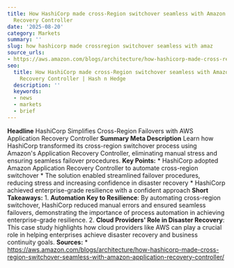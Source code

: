 ```yaml
---
title: How HashiCorp made cross-Region switchover seamless with Amazon Application
  Recovery Controller
date: '2025-08-20'
category: Markets
summary: ''
slug: how hashicorp made crossregion switchover seamless with amaz
source_urls:
- https://aws.amazon.com/blogs/architecture/how-hashicorp-made-cross-region-switchover-seamless-with-amazon-application-recovery-controller/
seo:
  title: How HashiCorp made cross-Region switchover seamless with Amazon Application
    Recovery Controller | Hash n Hedge
  description: ''
  keywords:
  - news
  - markets
  - brief
---
```


**Headline** HashiCorp Simplifies Cross-Region Failovers with AWS Application Recovery Controller  **Summary Meta Description** Learn how HashiCorp transformed its cross-region switchover process using Amazon's Application Recovery Controller, eliminating manual stress and ensuring seamless failover procedures.  **Key Points:**  * HashiCorp adopted Amazon Application Recovery Controller to automate cross-region switchover * The solution enabled streamlined failover procedures, reducing stress and increasing confidence in disaster recovery * HashiCorp achieved enterprise-grade resilience with a confident approach  **Short Takeaways:**  1. **Automation Key to Resilience**: By automating cross-region switchover, HashiCorp reduced manual errors and ensured seamless failovers, demonstrating the importance of process automation in achieving enterprise-grade resilience. 2. **Cloud Providers' Role in Disaster Recovery**: This case study highlights how cloud providers like AWS can play a crucial role in helping enterprises achieve disaster recovery and business continuity goals.  **Sources:** * https://aws.amazon.com/blogs/architecture/how-hashicorp-made-cross-region-switchover-seamless-with-amazon-application-recovery-controller/ 

